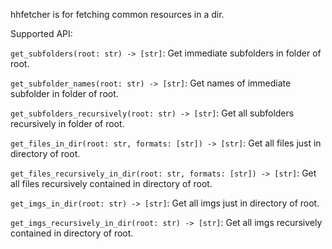 hhfetcher is for fetching common resources in a dir.

Supported API:

`get_subfolders(root: str) -> [str]`: Get immediate subfolders in folder of root.

`get_subfolder_names(root: str) -> [str]`: Get names of immediate subfolder in folder of root.

`get_subfolders_recursively(root: str) -> [str]`: Get all subfolders recursively in folder of root.

`get_files_in_dir(root: str, formats: [str]) -> [str]`: Get all files just in directory of root.

`get_files_recursively_in_dir(root: str, formats: [str]) -> [str]`: Get all files recursively contained in directory of root.

`get_imgs_in_dir(root: str) -> [str]`: Get all imgs just in directory of root.

`get_imgs_recursively_in_dir(root: str) -> [str]`: Get all imgs recursively contained in directory of root.
